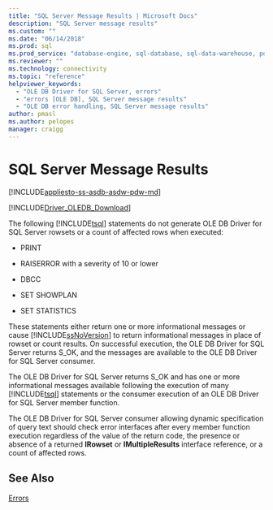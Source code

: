```yaml
---
title: "SQL Server Message Results | Microsoft Docs"
description: "SQL Server message results"
ms.custom: ""
ms.date: "06/14/2018"
ms.prod: sql
ms.prod_service: "database-engine, sql-database, sql-data-warehouse, pdw"
ms.reviewer: ""
ms.technology: connectivity
ms.topic: "reference"
helpviewer_keywords: 
  - "OLE DB Driver for SQL Server, errors"
  - "errors [OLE DB], SQL Server message results"
  - "OLE DB error handling, SQL Server message results"
author: pmasl
ms.author: pelopes
manager: craigg
---
```

# SQL Server Message Results
[!INCLUDE[appliesto-ss-asdb-asdw-pdw-md](../../../includes/appliesto-ss-asdb-asdw-pdw-md.md)]

[!INCLUDE[Driver_OLEDB_Download](../../../includes/driver_oledb_download.md)]

  The following [!INCLUDE[tsql](../../../includes/tsql-md.md)] statements do not generate OLE DB Driver for SQL Server rowsets or a count of affected rows when executed:  
  
-   PRINT  
  
-   RAISERROR with a severity of 10 or lower  
  
-   DBCC  
  
-   SET SHOWPLAN  
  
-   SET STATISTICS  
  
 These statements either return one or more informational messages or cause [!INCLUDE[ssNoVersion](../../../includes/ssnoversion-md.md)] to return informational messages in place of rowset or count results. On successful execution, the OLE DB Driver for SQL Server returns S_OK, and the messages are available to the OLE DB Driver for SQL Server consumer.  
  
 The OLE DB Driver for SQL Server returns S_OK and has one or more informational messages available following the execution of many [!INCLUDE[tsql](../../../includes/tsql-md.md)] statements or the consumer execution of an OLE DB Driver for SQL Server member function.  
  
 The OLE DB Driver for SQL Server consumer allowing dynamic specification of query text should check error interfaces after every member function execution regardless of the value of the return code, the presence or absence of a returned **IRowset** or **IMultipleResults** interface reference, or a count of affected rows.  
  
## See Also  
 [Errors](../../oledb/ole-db-errors/errors.md)  
  
  
